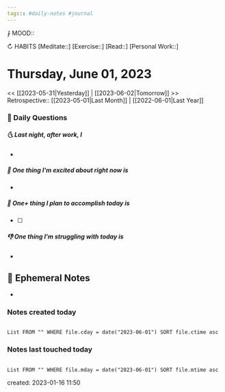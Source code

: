 ```yaml
---
tags:: #daily-notes #journal
---
```


⨑ MOOD::

↻ HABITS
[Meditate::]
[Exercise::]
[Read::]
[Personal Work::]

# Thursday, June 01, 2023

\<\< [[2023-05-31|Yesterday]] | [[2023-06-02|Tomorrow]] >>
Retrospective:: [[2023-05-01|Last Month]] | [[2022-06-01|Last Year]]

### 📅 Daily Questions

##### 🌜 Last night, after work, I

-

##### 🙌 One thing I'm excited about right now is

-

##### 🚀 One+ thing I plan to accomplish today is

- [ ]

##### 👎 One thing I'm struggling with today is

-

## 📝 Ephemeral Notes

-

### Notes created today

```dataview

List FROM "" WHERE file.cday = date("2023-06-01") SORT file.ctime asc

```

### Notes last touched today

```dataview

List FROM "" WHERE file.mday = date("2023-06-01") SORT file.mtime asc

```

created: 2023-01-16 11:50
